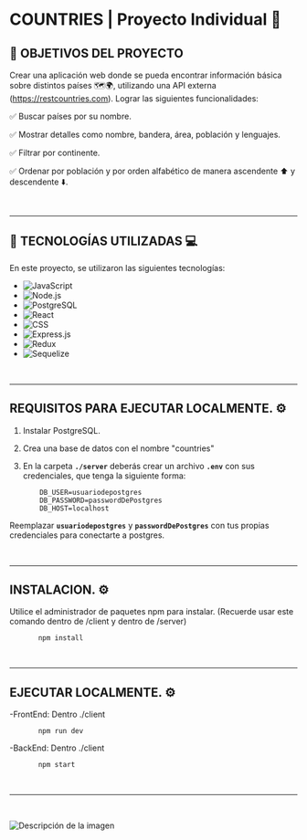 # **COUNTRIES** | Proyecto Individual 🚀

## **📌 OBJETIVOS DEL PROYECTO**

Crear una aplicación web donde se pueda encontrar información básica sobre distintos países 🗺️🌍, utilizando una API externa (https://restcountries.com). Lograr las siguientes funcionalidades:

✅ Buscar países por su nombre.

✅ Mostrar detalles como nombre, bandera, área, población y lenguajes.

✅ Filtrar por continente.

✅ Ordenar por población y por orden alfabético de manera ascendente ⬆️ y descendente ⬇️.

<br />

---

## **📌 TECNOLOGÍAS UTILIZADAS 💻**

En este proyecto, se utilizaron las siguientes tecnologías:

- ![JavaScript](https://img.shields.io/badge/JavaScript-%23F7DF1E.svg?&style=for-the-badge&logo=javascript&logoColor=black)
- ![Node.js](https://img.shields.io/badge/Node.js-%2343853D.svg?&style=for-the-badge&logo=node.js&logoColor=white)
- ![PostgreSQL](https://img.shields.io/badge/PostgreSQL-%23336791.svg?&style=for-the-badge&logo=postgresql&logoColor=white)
- ![React](https://img.shields.io/badge/React-%2320232A.svg?&style=for-the-badge&logo=react&logoColor=61DAFB)
- ![CSS](https://img.shields.io/badge/CSS-%231572B6.svg?&style=for-the-badge&logo=css3&logoColor=white)
- ![Express.js](https://img.shields.io/badge/Express.js-%23404D59.svg?&style=for-the-badge&logo=express&logoColor=white)
- ![Redux](https://img.shields.io/badge/Redux-%23764ABC.svg?&style=for-the-badge&logo=redux&logoColor=white)
- ![Sequelize](https://img.shields.io/badge/Sequelize-%2353A4B0.svg?&style=for-the-badge&logo=sequelize&logoColor=white)

<br />

---

## **REQUISITOS PARA EJECUTAR LOCALMENTE. ⚙️**

1. Instalar PostgreSQL.
2. Crea una base de datos con el nombre "countries"
3. En la carpeta **`./server`** deberás crear un archivo **`.env`** con sus credenciales, que tenga la siguiente forma:

   ```env
       DB_USER=usuariodepostgres
       DB_PASSWORD=passwordDePostgres
       DB_HOST=localhost
   ```

Reemplazar **`usuariodepostgres`** y **`passwordDePostgres`** con tus propias credenciales para conectarte a postgres.

<br />

---

## **INSTALACION. ⚙️**

Utilice el administrador de paquetes npm para instalar. (Recuerde usar este comando dentro de /client y dentro de /server)

```blash
       npm install
   ```

<br />

---

## **EJECUTAR LOCALMENTE. ⚙️**

-FrontEnd: Dentro ./client

```blash
       npm run dev
   ```
-BackEnd: Dentro ./client

```blash
       npm start
   ```

<br />

---

<br />

![Descripción de la imagen](https://imgur.com/1kEzHNT)

